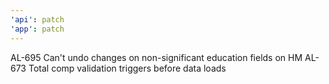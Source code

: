 ```yaml
---
'api': patch
'app': patch
---
```


AL-695 Can't undo changes on non-significant education fields on HM
AL-673 Total comp validation triggers before data loads
